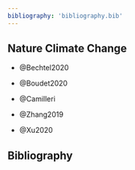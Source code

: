```yaml
---
bibliography: 'bibliography.bib'
---
```


## Nature Climate Change

* @Bechtel2020
* @Boudet2020
* @Camilleri
* @Zhang2019

* @Xu2020

## Bibliography